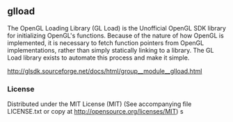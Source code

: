 glload
-------

The OpenGL Loading Library (GL Load) is the Unofficial OpenGL SDK library for initializing OpenGL's functions.
Because of the nature of how OpenGL is implemented, it is necessary to fetch function pointers from OpenGL implementations,
rather than simply statically linking to a library. The GL Load library exists to automate this process and make it simple.

http://glsdk.sourceforge.net/docs/html/group__module__glload.html

### License

Distributed under the MIT License (MIT) (See accompanying file LICENSE.txt
or copy at http://opensource.org/licenses/MIT)
s